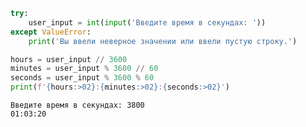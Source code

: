 ```python
try:
    user_input = int(input('Введите время в секундах: '))
except ValueError:
    print('Вы ввели неверное значении или ввели пустую строку.')

hours = user_input // 3600
minutes = user_input % 3600 // 60
seconds = user_input % 3600 % 60
print(f'{hours:>02}:{minutes:>02}:{seconds:>02}')

```

    Введите время в секундах: 3800
    01:03:20
    
